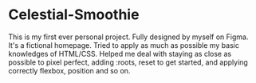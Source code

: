 # Celestial-Smoothie

This is my first ever personal project. Fully designed by myself on Figma. It's a fictional homepage. Tried to apply as much as possible my basic knowledges of HTML/CSS. Helped me deal with staying as close as possible to pixel perfect, adding :roots, reset to get started, and applying correctly flexbox, position and so on.
